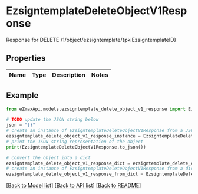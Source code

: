 # EzsigntemplateDeleteObjectV1Response

Response for DELETE /1/object/ezsigntemplate/{pkiEzsigntemplateID}

## Properties

Name | Type | Description | Notes
------------ | ------------- | ------------- | -------------

## Example

```python
from eZmaxApi.models.ezsigntemplate_delete_object_v1_response import EzsigntemplateDeleteObjectV1Response

# TODO update the JSON string below
json = "{}"
# create an instance of EzsigntemplateDeleteObjectV1Response from a JSON string
ezsigntemplate_delete_object_v1_response_instance = EzsigntemplateDeleteObjectV1Response.from_json(json)
# print the JSON string representation of the object
print(EzsigntemplateDeleteObjectV1Response.to_json())

# convert the object into a dict
ezsigntemplate_delete_object_v1_response_dict = ezsigntemplate_delete_object_v1_response_instance.to_dict()
# create an instance of EzsigntemplateDeleteObjectV1Response from a dict
ezsigntemplate_delete_object_v1_response_from_dict = EzsigntemplateDeleteObjectV1Response.from_dict(ezsigntemplate_delete_object_v1_response_dict)
```
[[Back to Model list]](../README.md#documentation-for-models) [[Back to API list]](../README.md#documentation-for-api-endpoints) [[Back to README]](../README.md)


